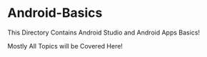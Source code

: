 # Android-Basics
This Directory Contains Android Studio and Android Apps Basics!

Mostly All Topics will be Covered Here!
